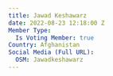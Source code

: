 ```yaml
---
title: Jawad Keshawarz
date: 2022-08-23 12:18:00 Z
Member Type:
  Is Voting Member: true
Country: Afghanistan
Social Media (Full URL):
  OSM: Jawadkeshawarz
---
```


